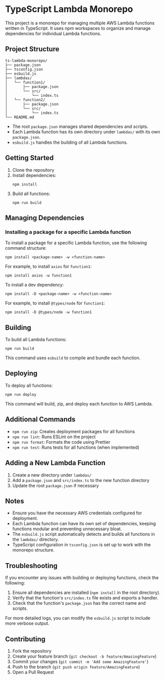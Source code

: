# TypeScript Lambda Monorepo

This project is a monorepo for managing multiple AWS Lambda functions written in TypeScript. It uses npm workspaces to organize and manage dependencies for individual Lambda functions.

## Project Structure

```
ts-lambda-monorepo/
├── package.json
├── tsconfig.json
├── esbuild.js
├── lambdas/
│   └── function1/
│       ├── package.json
│       └── src/
│           └── index.ts
│   └── function2/
│       ├── package.json
│       └── src/
│           └── index.ts
└── README.md
```

- The root `package.json` manages shared dependencies and scripts.
- Each Lambda function has its own directory under `lambdas/` with its own `package.json`.
- `esbuild.js` handles the building of all Lambda functions.

## Getting Started

1. Clone the repository
2. Install dependencies:
   ```
   npm install
   ```
3. Build all functions:
   ```
   npm run build
   ```

## Managing Dependencies

### Installing a package for a specific Lambda function

To install a package for a specific Lambda function, use the following command structure:

```
npm install <package-name> -w <function-name>
```

For example, to install `axios` for `function1`:

```
npm install axios -w function1
```

To install a dev dependency:

```
npm install -D <package-name> -w <function-name>
```

For example, to install `@types/node` for `function1`:

```
npm install -D @types/node -w function1
```

## Building

To build all Lambda functions:

```
npm run build
```

This command uses `esbuild` to compile and bundle each function.

## Deploying

To deploy all functions:

```
npm run deploy
```

This command will build, zip, and deploy each function to AWS Lambda.

## Additional Commands

- `npm run zip`: Creates deployment packages for all functions
- `npm run lint`: Runs ESLint on the project
- `npm run format`: Formats the code using Prettier
- `npm run test`: Runs tests for all functions (when implemented)

## Adding a New Lambda Function

1. Create a new directory under `lambdas/`
2. Add a `package.json` and `src/index.ts` to the new function directory
3. Update the root `package.json` if necessary

## Notes

- Ensure you have the necessary AWS credentials configured for deployment.
- Each Lambda function can have its own set of dependencies, keeping functions modular and preventing unnecessary bloat.
- The `esbuild.js` script automatically detects and builds all functions in the `lambdas/` directory.
- TypeScript configuration in `tsconfig.json` is set up to work with the monorepo structure.

## Troubleshooting

If you encounter any issues with building or deploying functions, check the following:

1. Ensure all dependencies are installed (`npm install` in the root directory).
2. Verify that the function's `src/index.ts` file exists and exports a handler.
3. Check that the function's `package.json` has the correct name and scripts.

For more detailed logs, you can modify the `esbuild.js` script to include more verbose output.

## Contributing

1. Fork the repository
2. Create your feature branch (`git checkout -b feature/AmazingFeature`)
3. Commit your changes (`git commit -m 'Add some AmazingFeature'`)
4. Push to the branch (`git push origin feature/AmazingFeature`)
5. Open a Pull Request
